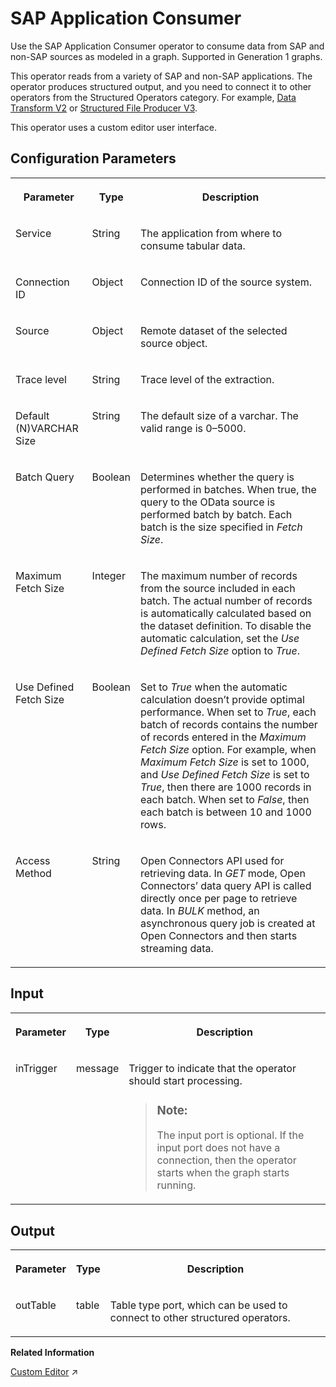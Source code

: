 <!-- loio7c8efaaef20e44b6a3d40fa23f4e68bf -->

# SAP Application Consumer

Use the SAP Application Consumer operator to consume data from SAP and non-SAP sources as modeled in a graph. Supported in Generation 1 graphs.



This operator reads from a variety of SAP and non-SAP applications. The operator produces structured output, and you need to connect it to other operators from the Structured Operators category. For example, [Data Transform V2](data-transform-v2-a415f61.md) or [Structured File Producer V3](structured-file-producer-v3-605e08a.md).

This operator uses a custom editor user interface.



<a name="loio7c8efaaef20e44b6a3d40fa23f4e68bf__section_qmh_nl5_fnb"/>

## Configuration Parameters


<table>
<tr>
<th valign="top">

Parameter

</th>
<th valign="top">

Type

</th>
<th valign="top">

Description

</th>
</tr>
<tr>
<td valign="top">

Service

</td>
<td valign="top">

String

</td>
<td valign="top">

The application from where to consume tabular data.

</td>
</tr>
<tr>
<td valign="top">

Connection ID

</td>
<td valign="top">

Object

</td>
<td valign="top">

Connection ID of the source system.

</td>
</tr>
<tr>
<td valign="top">

Source

</td>
<td valign="top">

Object

</td>
<td valign="top">

Remote dataset of the selected source object.

</td>
</tr>
<tr>
<td valign="top">

Trace level

</td>
<td valign="top">

String

</td>
<td valign="top">

Trace level of the extraction.

</td>
</tr>
<tr>
<td valign="top">

Default \(N\)VARCHAR Size

</td>
<td valign="top">

String

</td>
<td valign="top">

The default size of a varchar. The valid range is 0–5000.

</td>
</tr>
<tr>
<td valign="top">

Batch Query

</td>
<td valign="top">

Boolean

</td>
<td valign="top">

Determines whether the query is performed in batches. When true, the query to the OData source is performed batch by batch. Each batch is the size specified in *Fetch Size*.

</td>
</tr>
<tr>
<td valign="top">

Maximum Fetch Size

</td>
<td valign="top">

Integer

</td>
<td valign="top">

The maximum number of records from the source included in each batch. The actual number of records is automatically calculated based on the dataset definition. To disable the automatic calculation, set the *Use Defined Fetch Size* option to *True*.

</td>
</tr>
<tr>
<td valign="top">

Use Defined Fetch Size

</td>
<td valign="top">

Boolean

</td>
<td valign="top">

Set to *True* when the automatic calculation doesn’t provide optimal performance. When set to *True*, each batch of records contains the number of records entered in the *Maximum Fetch Size* option. For example, when *Maximum Fetch Size* is set to 1000, and *Use Defined Fetch Size* is set to *True*, then there are 1000 records in each batch. When set to *False*, then each batch is between 10 and 1000 rows.

</td>
</tr>
<tr>
<td valign="top">

Access Method

</td>
<td valign="top">

String

</td>
<td valign="top">

Open Connectors API used for retrieving data. In *GET* mode, Open Connectors’ data query API is called directly once per page to retrieve data. In *BULK* method, an asynchronous query job is created at Open Connectors and then starts streaming data.

</td>
</tr>
</table>



<a name="loio7c8efaaef20e44b6a3d40fa23f4e68bf__section_pty_hm5_fnb"/>

## Input


<table>
<tr>
<th valign="top">

Parameter

</th>
<th valign="top">

Type

</th>
<th valign="top">

Description

</th>
</tr>
<tr>
<td valign="top">

inTrigger

</td>
<td valign="top">

message

</td>
<td valign="top">

Trigger to indicate that the operator should start processing.

> ### Note:  
> The input port is optional. If the input port does not have a connection, then the operator starts when the graph starts running.



</td>
</tr>
</table>



<a name="loio7c8efaaef20e44b6a3d40fa23f4e68bf__section_p31_rm5_fnb"/>

## Output


<table>
<tr>
<th valign="top">

Parameter

</th>
<th valign="top">

Type

</th>
<th valign="top">

Description

</th>
</tr>
<tr>
<td valign="top">

outTable

</td>
<td valign="top">

table

</td>
<td valign="top">

Table type port, which can be used to connect to other structured operators.

</td>
</tr>
</table>

**Related Information**  


[Custom Editor](https://help.sap.com/viewer/1c1341f6911f4da5a35b191b40b426c8/Cloud/en-US/8cda7c3a4ab74c86ba5752456418c4b0.html "Use the Custom Editor to update the source dataset and projection and filters are pushed down to the source.") :arrow_upper_right:

